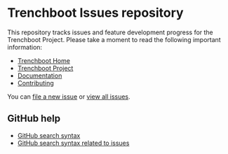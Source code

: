 Trenchboot Issues repository
=======================

This repository tracks issues and feature development progress for the Trenchboot
 Project. Please take a moment to read the following important information:

* [Trenchboot Home](https://trenchboot.org)
* [Trenchboot Project](https://github.com/TrenchBoot)
* [Documentation](https://github.com/TrenchBoot/documentation)
* [Contributing](https://github.com/TrenchBoot/documentation/blob/master/CONTRIBUTING.md)

You can [file a new issue](https://github.com/TrenchBoot/trenchboot-issues-testing/issues/new)
or [view all issues](https://github.com/TrenchBoot/trenchboot-issues-testing/issues).


GitHub help
-----------

* [GitHub search syntax](https://help.github.com/articles/search-syntax/)
* [GitHub search syntax related to issues](https://help.github.com/articles/searching-issues/)

